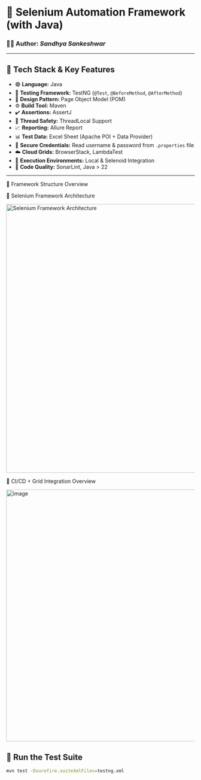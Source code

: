 # 🚀 Selenium Automation Framework (with Java)

### 👩‍💻 Author: *Sandhya Sankeshwar*

---

## 🧰 Tech Stack & Key Features

- 🟢 **Language:** Java  
- 🧪 **Testing Framework:** TestNG (`@Test`, `@BeforeMethod`, `@AfterMethod`)  
- 🧱 **Design Pattern:** Page Object Model (POM)  
- ⚙️ **Build Tool:** Maven  
- ✔️ **Assertions:** AssertJ  
- 🧵 **Thread Safety:** ThreadLocal Support  
- 📈 **Reporting:** Allure Report  
- 📊 **Test Data:** Excel Sheet (Apache POI + Data Provider)  
- 🔐 **Secure Credentials:** Read username & password from `.properties` file  
- ☁️ **Cloud Grids:** BrowserStack, LambdaTest  
- 🧪 **Execution Environments:** Local & Selenoid Integration  
- 🧹 **Code Quality:** SonarLint, Java > 22  

---




🧭 Framework Structure Overview

🧩 Selenium Framework Architecture

<img width="718" alt="Selenium Framework Architecture" src="https://github.com/user-attachments/assets/db57c178-d359-470b-9aa2-d9f0a21825fa" />





🔄 CI/CD + Grid Integration Overview


<img width="673" alt="image" src="https://github.com/user-attachments/assets/dd07df31-2a7d-4a75-88f2-6fa25de6990c" />




## 🏃 Run the Test Suite

```bash
mvn test -Dsurefire.suiteXmlFiles=testng.xml
